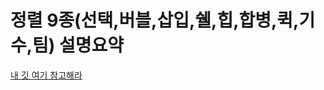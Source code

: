 # 정렬 9종(선택,버블,삽입,쉘,힙,합병,퀵,기수,팀) 설명요약   

[내 깃 여기 참고해라](https://github.com/maro99/data_structure_with_python/blob/master/sort_memorize.ipynb)
